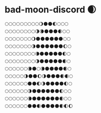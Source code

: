# bad-moon-discord 🌒

🌕🌕🌕🌕🌕🌕🌕🌕🌕🌖🌑🌑🌓🌕🌕🌕  
🌕🌕🌕🌕🌕🌕🌕🌕🌗🌘🌑🌑🌑🌒🌕🌕  
🌕🌕🌕🌕🌕🌕🌕🌖🌑🌑🌑🌑🌑🌑🌕🌕  
🌕🌕🌕🌕🌕🌕🌕🌗🌑🌑🌑🌑🌑🌑🌔🌕  
🌕🌕🌕🌕🌕🌕🌕🌕🌘🌑🌑🌑🌑🌑🌓🌕  
🌕🌕🌕🌕🌕🌕🌕🌕🌗🌑🌑🌑🌑🌑🌒🌕  
🌕🌕🌕🌕🌕🌕🌘🌑🌕🌘🌑🌑🌑🌑🌒🌕  
🌕🌕🌕🌕🌕🌗🌑🌑🌔🌗🌑🌑🌑🌒🌒🌕  
🌕🌕🌕🌕🌕🌕🌑🌑🌓🌗🌑🌑🌑🌑🌓🌕  
🌕🌕🌕🌕🌕🌕🌗🌑🌑🌑🌑🌑🌑🌓🌕🌕  
🌕🌕🌕🌕🌕🌕🌘🌑🌑🌑🌑🌑🌑🌒🌕🌕  
🌕🌕🌕🌕🌕🌕🌑🌑🌒🌑🌑🌑🌑🌒🌓🌔  

